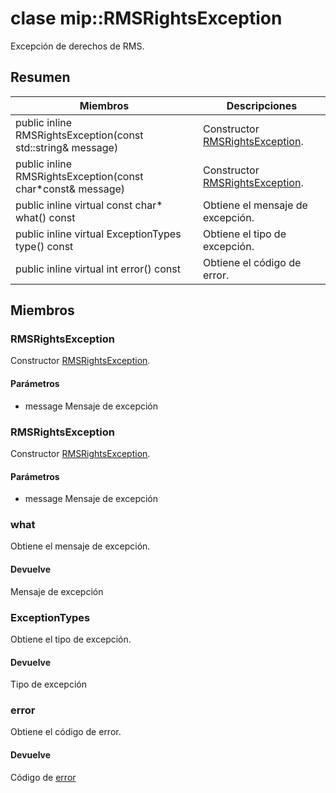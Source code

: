 # <a name="class-miprmsrightsexception"></a>clase mip::RMSRightsException 
Excepción de derechos de RMS.
  
## <a name="summary"></a>Resumen
 Miembros                        | Descripciones                                
--------------------------------|---------------------------------------------
public inline RMSRightsException(const std::string& message)  |  Constructor [RMSRightsException](#classmip_1_1_r_m_s_rights_exception).
public inline RMSRightsException(const char*const& message)  |  Constructor [RMSRightsException](#classmip_1_1_r_m_s_rights_exception).
public inline virtual const char* what() const  |  Obtiene el mensaje de excepción.
public inline virtual ExceptionTypes type() const  |  Obtiene el tipo de excepción.
public inline virtual int error() const  |  Obtiene el código de error.
  
## <a name="members"></a>Miembros
  
### <a name="rmsrightsexception"></a>RMSRightsException
Constructor [RMSRightsException](#classmip_1_1_r_m_s_rights_exception).
  
#### <a name="parameters"></a>Parámetros
* message Mensaje de excepción
  
### <a name="rmsrightsexception"></a>RMSRightsException
Constructor [RMSRightsException](#classmip_1_1_r_m_s_rights_exception).
  
#### <a name="parameters"></a>Parámetros
* message Mensaje de excepción
  
### <a name="what"></a>what
Obtiene el mensaje de excepción.
  
#### <a name="returns"></a>Devuelve
Mensaje de excepción
  
### <a name="exceptiontypes"></a>ExceptionTypes
Obtiene el tipo de excepción.
  
#### <a name="returns"></a>Devuelve
Tipo de excepción
  
### <a name="error"></a>error
Obtiene el código de error.
  
#### <a name="returns"></a>Devuelve
Código de [error](#classmip_1_1_error)